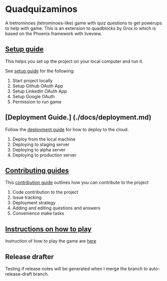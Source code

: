 # Quadquizaminos
A tretrominoes (tetrominoes-like) game with quiz questions to get powerups to help with game. This is an extension to quadblocks by Grox.io which is based on the Phoenix framework with liveview.

## [Setup guide](./docs/setup.md)
This helps you set up the project on your local computer and run it.

See [setup guide](./docs/setup.md) for the following:

1. Start project locally
2. Setup Github OAuth App
3. Setup LinkedIn OAuth App
4. Setup Google OAuth
5. Permission to run game

## [Deployment Guide.] (./docs/deployment.md)
Follow the [deployment guide](./docs/deployment.md) for how to deploy to the cloud.

1. Deploy from the local machine
2. Deploying to staging server
3. Deploying to alpha server
4. Deploying to production server

## [Contributing guides](./docs/contributing.md)
This [contribution guide](./docs/contributing.md) outlines how you can contribute to the project

1. Code contribution to the project
1. Issue tracking
1. Deployment strategy
1. Adding and editing questions and answers
1. Convenience make tasks

## [Instructions on how to play](./docs/HowToPlay.md)
Instruction of how to play the game
are [here](./docs/HowToPlay.md)


## Release drafter

Testing if release notes will be generated when I merge the branch to auto-release-draft branch.
